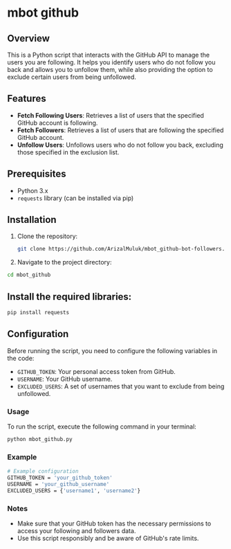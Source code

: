 # mbot github

## Overview
This is a Python script that interacts with the GitHub API to manage the users you are following. It helps you identify users who do not follow you back and allows you to unfollow them, while also providing the option to exclude certain users from being unfollowed.

## Features
- **Fetch Following Users**: Retrieves a list of users that the specified GitHub account is following.
- **Fetch Followers**: Retrieves a list of users that are following the specified GitHub account.
- **Unfollow Users**: Unfollows users who do not follow you back, excluding those specified in the exclusion list.

## Prerequisites
- Python 3.x
- `requests` library (can be installed via pip)

## Installation
1. Clone the repository:
   ```bash
   git clone https://github.com/ArizalMuluk/mbot_github-bot-followers.git
2. Navigate to the project directory:
```bash
cd mbot_github
```

## Install the required libraries:
```bash
pip install requests
```
## Configuration
Before running the script, you need to configure the following variables in the code:
- `GITHUB_TOKEN`: Your personal access token from GitHub.
- `USERNAME`: Your GitHub username.
- `EXCLUDED_USERS`: A set of usernames that you want to exclude from being unfollowed.

### Usage
To run the script, execute the following command in your terminal:
```bash
python mbot_github.py
```
### Example
```bash
# Example configuration
GITHUB_TOKEN = 'your_github_token'
USERNAME = 'your_github_username'
EXCLUDED_USERS = {'username1', 'username2'}
```
### Notes
- Make sure that your GitHub token has the necessary permissions to access your following and followers data.
- Use this script responsibly and be aware of GitHub's rate limits.
